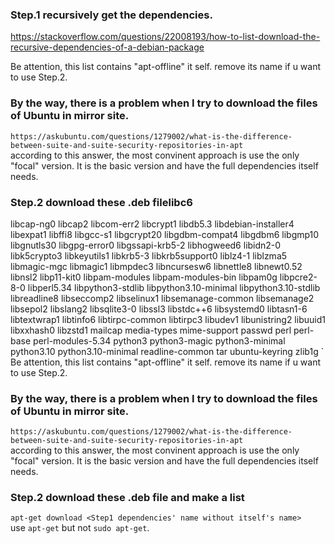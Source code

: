 ### Step.1 recursively get the dependencies.  
<https://stackoverflow.com/questions/22008193/how-to-list-download-the-recursive-dependencies-of-a-debian-package>  

Be attention, this list contains "apt-offline" it self. remove its name if u want to use Step.2.  


### By the way, there is a problem when I try to download the files of Ubuntu in mirror site.  
`https://askubuntu.com/questions/1279002/what-is-the-difference-between-suite-and-suite-security-repositories-in-apt`  
according to this answer, the most convinent approach is use the only "focal" version. It is the basic version and have the full dependencies itself needs.   


### Step.2 download these .deb filelibc6
libcap-ng0
libcap2
libcom-err2
libcrypt1
libdb5.3
libdebian-installer4
libexpat1
libffi8
libgcc-s1
libgcrypt20
libgdbm-compat4
libgdbm6
libgmp10
libgnutls30
libgpg-error0
libgssapi-krb5-2
libhogweed6
libidn2-0
libk5crypto3
libkeyutils1
libkrb5-3
libkrb5support0
liblz4-1
liblzma5
libmagic-mgc
libmagic1
libmpdec3
libncursesw6
libnettle8
libnewt0.52
libnsl2
libp11-kit0
libpam-modules
libpam-modules-bin
libpam0g
libpcre2-8-0
libperl5.34
libpython3-stdlib
libpython3.10-minimal
libpython3.10-stdlib
libreadline8
libseccomp2
libselinux1
libsemanage-common
libsemanage2
libsepol2
libslang2
libsqlite3-0
libssl3
libstdc++6
libsystemd0
libtasn1-6
libtextwrap1
libtinfo6
libtirpc-common
libtirpc3
libudev1
libunistring2
libuuid1
libxxhash0
libzstd1
mailcap
media-types
mime-support
passwd
perl
perl-base
perl-modules-5.34
python3
python3-magic
python3-minimal
python3.10
python3.10-minimal
readline-common
tar
ubuntu-keyring
zlib1g `  
Be attention, this list contains "apt-offline" it self. remove its name if u want to use Step.2.  


### By the way, there is a problem when I try to download the files of Ubuntu in mirror site.  
`https://askubuntu.com/questions/1279002/what-is-the-difference-between-suite-and-suite-security-repositories-in-apt`  
according to this answer, the most convinent approach is use the only "focal" version. It is the basic version and have the full dependencies itself needs.   


### Step.2 download these .deb file and make a list  
`apt-get download <Step1 dependencies' name without itself's name>`  
use `apt-get` but not `sudo apt-get`.  

